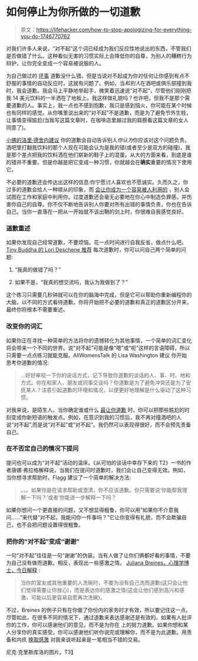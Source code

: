 # 如何停止为你所做的一切道歉

> 原文：<https://lifehacker.com/how-to-stop-apologizing-for-everything-you-do-1746770762>

对我们许多人来说，“对不起”这个词已经成为我们反应性地说出的东西，不管我们是否做错了什么。这种看似无害的习惯实际上会降低你的自尊，为别人的糟糕行为辩护，让你完全变成一个容易被说服的人。



为自己做过的 [坏事](https://lifehacker.com/the-best-ways-to-apologize-when-you-screw-up-at-work-or-560654609) 道歉没什么错。但是当说对不起成为你对任何让你感到有点不舒服的事情的自动反应时，这就有问题了。例如，当*和别人*在酒吧或俱乐部撞到我时，我会道歉。我会马上平静地举起手，微笑着迅速说“对不起”，尽管他们刚刚把我 14 美元饮料的一半洒在了地板上。我这样做礼貌吗？也许吧，但我不是那个需要道歉的人。事实上，我一点也不感到抱歉，我只是感到恼火，你可能在某个时候也有同样的感觉。从你嘴里说出来的“对不起”不是道歉，而是为了避免节外生枝，让事情变得尴尬(当我写这篇文章时，在咖啡店里越过我的肩膀看这篇文章的女人同意了)。

[小佛的洛里·德舍内建议](http://tinybuddha.com/quotes/tiny-wisdom-stop-over-apologizing/) 你的道歉会自动告诉别人*你认为*你应该对这个问题负责。酒吧里打翻我饮料的那个人现在可能会认为是我的错(或者至少是双方的碰撞)，我是那个差点把我的饮料洒在他们崭新的鞋子上的混蛋。从大的方面来看，到底是谁的错并不重要。但是你越是把它变成一种习惯，你就越会在**确实**重要的情况下使用它。

不必要的道歉还会传达出这样的信息:你宁愿讨人喜欢也不愿诚实。久而久之，你过多的道歉会给人一种顺从的印象，而 [会让你成为一个容易被人利用的](https://lifehacker.com/how-to-stop-being-a-pushover-1625771201) ，别人会试图在工作和家庭中利用你。过度道歉还会毫无必要地在你心中制造负罪感，并伤害你自己的自尊。你不仅不断地告诉别人你要对所有出错的事情负责，你也在告诉自己。当你一直落在一把从一开始就不该出鞘的剑上时，你很难自我感觉良好。



### **道歉重述**

如果你发现自己经常道歉，不要烦恼。花一点时间进行自我反省，做点什么吧。[Tiny Buddha 的 Lori Deschene 推荐](http://tinybuddha.com/quotes/tiny-wisdom-stop-over-apologizing/) 每次道歉时，你可以问自己两个简单的问题:

1.  “我真的做错了吗？”

2.  如果不是，“我真的想交流吗，我认为我做到了？”

这个练习只需要几秒钟就可以在你的脑海中完成，但是它可以帮助你重新编程你的大脑，以不同的方式看待道歉。你将开始把不必要的道歉和真正的道歉区分开来，最终你将根本不需要重述。

### **改变你的词汇**

如果你正在寻找一种简单的方法将你的遗憾转化为其他事情，一个简单的词汇变化将会带来一个不同的世界。说“对不起”可能是像“嗯”或“呃”这样的言语障碍，所以只需要一点点练习就能克服。AllWomensTalk 的 Lisa Washington 建议 你开始思考你道歉的情况:

> ...好好审视一下你的说话方式，记下导致你道歉的谈话的人、事、时、地和方式。你在和家人、朋友或同事交谈吗？你道歉是为了避免冲突还是为了安抚某人？注意引起道歉的环境和情况，以便更好地理解是什么驱动了这种习惯。

对我来说，是陌生人。当你确定谁或什么 [最让你道歉](https://lifehacker.com/the-key-components-of-an-effective-apology-1484393156) 时，你可以把那些尴尬的时刻变成你新短语的触发点。例如，在意识到我的习惯后，我不再对撞酒吧的人说“对不起”,而是说“对不起”或“对不起”。我仍然可以表现得很好，而不会预先责备自己。

### 在不否定自己的情况下提问

提问也可以成为“对不起”活动的温床。《从可怕的谈话中幸存下来的 T2》一书的作者唐娜·弗拉格解释说，当我们在提问时道歉时，我们会让自己变得无效。例如，当你想寻求帮助时，Flagg 建议了一个简单的解决方法:

> 。。。如果你是在请求帮助或澄清，你不应该道歉。你只需要说‘你能帮我理解一下吗？’或者‘你能进一步解释一下吗？

如果你想问一个更直接的问题，又不想显得粗鲁，你可以用“如果你不介意我问……”来代替“对不起，我能问你一件事吗？”它让你变得有礼貌，而不会欺骗自己，也不会把问题设置得很粗鲁。

### **把你的“对不起”变成“谢谢”**

一句“对不起”往往是一句“谢谢”的伪装。当有人做了让你们俩都好看的事情，不要为自己没有做而道歉。相反，表现出一些感激之情。 [Juliana Breines，心理学博士，今日解释](https://www.psychologytoday.com/blog/in-love-and-war/201306/when-im-sorry-is-too-much) :

> 当你的室友或其他重要的人洗碗时，不要为没有自己洗而道歉(这只会让他们觉得需要让你放心)，而是表达你的感激之情(这会让他们感到高兴和感激，可能以后更容易自愿再次洗碗)。

不过，Breines 的例子只有在你做了你份内的家务时才有效，所以要记住这一点。尽管如此，在很多不同的情况下，通过道歉来表达感谢还是有效的。如果有人批评你的工作，你可以感谢他们的意见，而不是为你在 上的努力道歉。如果你想和某人分享你的真实感受，你可以感谢他们听你说完或理解你，而不是为此道歉。用责备和内疚 [换取感激](https://lifehacker.com/why-gratitude-makes-you-a-happier-person-1743397610) 对我来说听起来是一笔相当不错的交易。

尼克·克里斯库洛的图片。T3】